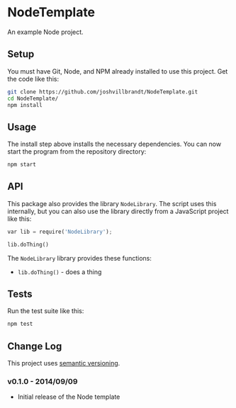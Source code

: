 # NodeTemplate

An example Node project.

## Setup

You must have Git, Node, and NPM already installed to use this project. Get the code like this:

```bash
git clone https://github.com/joshvillbrandt/NodeTemplate.git
cd NodeTemplate/
npm install
```

## Usage

The install step above installs the necessary dependencies. You can now start the program from the repository directory:

```bash
npm start
```

## API

This package also provides the library `NodeLibrary`. The script uses this internally, but you can also use the library directly from a JavaScript project like this:

```python
var lib = require('NodeLibrary');

lib.doThing()
```

The `NodeLibrary` library provides these functions:

* `lib.doThing()` - does a thing

## Tests

Run the test suite like this:

```bash
npm test
```

## Change Log

This project uses [semantic versioning](http://semver.org/).

### v0.1.0 - 2014/09/09

* Initial release of the Node template
